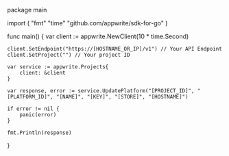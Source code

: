 package main

import (
    "fmt"
    "time"
    "github.com/appwrite/sdk-for-go"
)

func main() {
    var client := appwrite.NewClient(10 * time.Second)

    client.SetEndpoint("https://[HOSTNAME_OR_IP]/v1") // Your API Endpoint
    client.SetProject("") // Your project ID

    var service := appwrite.Projects{
        client: &client
    }

    var response, error := service.UpdatePlatform("[PROJECT_ID]", "[PLATFORM_ID]", "[NAME]", "[KEY]", "[STORE]", "[HOSTNAME]")

    if error != nil {
        panic(error)
    }

    fmt.Println(response)
}
